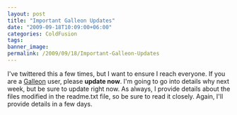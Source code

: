 ```yaml
---
layout: post
title: "Important Galleon Updates"
date: "2009-09-18T10:09:00+06:00"
categories: ColdFusion 
tags: 
banner_image: 
permalink: /2009/09/18/Important-Galleon-Updates
---
```


I've twittered this a few times, but I want to ensure I reach everyone. If you are a <a href="http://galleon.riaforge.org">Galleon</a> user, please <b>update now</b>. I'm going to go into details why next week, but be sure to update right now. As always, I provide details about the files modified in the readme.txt file, so be sure to read it closely. Again, I'll provide details in a few days.